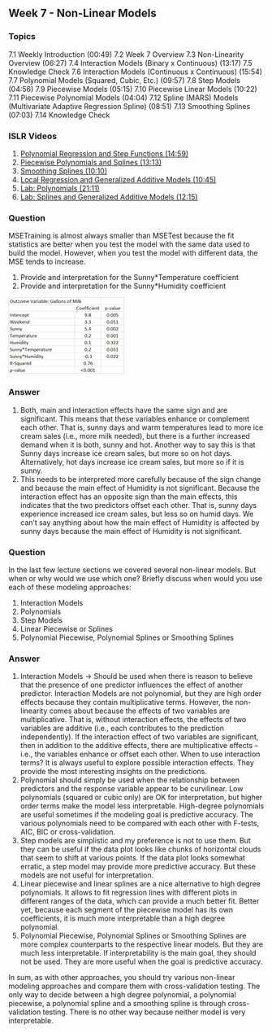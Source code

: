 ## Week 7 - Non-Linear Models

### Topics
  7.1 Weekly Introduction (00:49)
  7.2 Week 7 Overview
  7.3 Non-Linearity Overview (06:27)
  7.4 Interaction Models (Binary x Continuous) (13:17)
  7.5 Knowledge Check
  7.6 Interaction Models (Continuous x Continuous) (15:54)
  7.7 Polynomial Models (Squared, Cubic, Etc.) (09:57)
  7.8 Step Models (04:56)
  7.9 Piecewise Models (05:15)
  7.10 Piecewise Linear Models (10:22)
  7.11 Piecewise Polynomial Models (04:04)
  7.12 Spline (MARS) Models (Multivariate Adaptive Regression Spline) (08:51)
  7.13 Smoothing Splines (07:03)
  7.14 Knowledge Check
    
### ISLR Videos
  1. [Polynomial Regression and Step Functions (14:59)](https://www.youtube.com/watch?v=gtXQXA7qF3c)
  2. [Piecewise Polynomials and Splines (13:13)](https://www.youtube.com/watch?v=7ZIqzTNB8lk)
  3. [Smoothing Splines (10:10)](https://www.youtube.com/watch?v=mxXHJa1DsWQ)
  4. [Local Regression and Generalized Additive Models (10:45)](https://www.youtube.com/watch?v=N2hBXqPiegQ)
  5. [Lab: Polynomials (21:11)](https://www.youtube.com/watch?v=uQBnDGu6TYU)
  6. [Lab: Splines and Generalized Additive Models (12:15)](https://www.youtube.com/watch?v=DCn83aXXuHc)

### Question
MSETraining is almost always smaller than MSETest because the fit statistics are better when you test the model with the same data used to build the model. However, when you test the model with different data, the MSE tends to increase.

  1. Provide and interpretation for the Sunny*Temperature coefficient
  2. Provide and interpretation for the Sunny*Humidity coefficient

![alt tag](https://raw.githubusercontent.com/jpsuen/ITEC621_Class_Files/master/Lecture_Slides/Chapter_7/7.5%2Bknowledge%2Bcheck.jpg)

### Answer
  1. Both, main and interaction effects have the same sign and are significant. This means that these variables enhance or complement each other. That is, sunny days and warm temperatures lead to more ice cream sales (i.e., more milk needed), but there is a further increased demand when it is both, sunny and hot. Another way to say this is that Sunny days increase ice cream sales, but more so on hot days. Alternatively, hot days increase ice cream sales, but more so if it is sunny.
  2. This needs to be interpreted more carefully because of the sign change and because the main effect of Humidity is not significant. Because the interaction effect has an opposite sign than the main effects, this indicates that the two predictors offset each other. That is, sunny days experience increased ice cream sales, but less so on humid days. We can’t say anything about how the main effect of Humidity is affected by sunny days because the main effect of Humidity is not significant.

### Question
In the last few lecture sections we covered several non-linear models. But when or why would we use which one? Briefly discuss when would you use each of these modeling approaches:

  1. Interaction Models
  2. Polynomials
  3. Step Models
  4. Linear Piecewise or Splines
  5. Polynomial Piecewise, Polynomial Splines or Smoothing Splines

### Answer
  1. Interaction Models → Should be used when there is reason to believe that the presence of one predictor influences the effect of another predictor. Interaction Models are not polynomial, but they are high order effects because they contain multiplicative terms. However, the non-linearity comes about because the effects of two variables are multiplicative. That is, without interaction effects, the effects of two variables are additive (i.e., each contributes to the prediction independently). If the interaction effect of two variables are significant, then in addition to the additive effects, there are multiplicative effects – i.e., the variables enhance or offset each other. When to use interaction terms? It is always useful to explore possible interaction effects. They provide the most interesting insights on the predictions.
  2. Polynomial should simply be used when the relationship between predictors and the response variable appear to be curvilinear. Low polynomials (squared or cubic only) are OK for interpretation, but higher order terms make the model less interpretable. High-degree polynomials are useful sometimes if the modeling goal is predictive accuracy. The various polynomials need to be compared with each other with F-tests, AIC, BIC or cross-validation.
  3. Step models are simplistic and my preference is not to use them. But they can be useful if the data plot looks like chunks of horizontal clouds that seem to shift at various points. If the data plot looks somewhat erratic, a step model may provide more predictive accuracy. But these models are not useful for interpretation.
  4. Linear piecewise and linear splines are a nice alternative to high degree polynomials. It allows to fit regression lines with different plots in different ranges of the data, which can provide a much better fit. Better yet, because each segment of the piecewise model has its own coefficients, it is much more interpretable than a high degree polynomial.
  5. Polynomial Piecewise, Polynomial Splines or Smoothing Splines are more complex counterparts to the respective linear models. But they are much less interpretable. If interpretability is the main goal, they should not be used. They are more useful when the goal is predictive accuracy.

In sum, as with other approaches, you should try various non-linear modeling approaches and compare them with cross-validation testing. The only way to decide between a high degree polynomial, a polynomial piecewise, a polynomial spline and a smoothing spline is through cross-validation testing. There is no other way because neither model is very interpretable.
